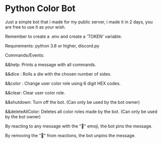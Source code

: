 # Python Color Bot

Just a simple bot that i made for my public server, i made it in 2 days, you are free to use it as your wish.

Remember to create a .env and create a 'TOKEN' variable.

Requirements:
python 3.8 or higher, discord.py

Commands/Events:

&&help:
	Prints a message with all commands.

&&dice <number>:
	Rolls a die with the chosen number of sides.

&&color <HEXcode>:
	Change user color role using 6 digit HEX codes.

&&clear:
	Clear user color role.

&&shutdown:
	Turn off the bot. (Can only be used by the bot owner)

&&deleteAllColor:
	Deletes all color roles made by the bot. (Can only be used by the bot owner)

By reacting to any message with the "📌" emoji, the bot pins the message.

By removing the "📌" from reactions, the bot unpins the message.

